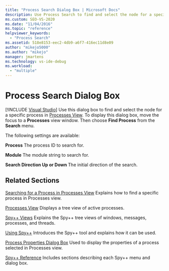 ```yaml
---
title: "Process Search Dialog Box | Microsoft Docs"
description: Use Process Search to find and select the node for a specific process in Processes View. You can specify process ID, module string, and search direction.
ms.custom: SEO-VS-2020
ms.date: "11/04/2016"
ms.topic: "reference"
helpviewer_keywords:
  - "Process Search"
ms.assetid: 518e8153-eec2-4db9-a6f7-416ec11d8e09
author: "mikejo5000"
ms.author: "mikejo"
manager: jmartens
ms.technology: vs-ide-debug
ms.workload:
  - "multiple"
---
```

# Process Search Dialog Box

 [!INCLUDE [Visual Studio](~/includes/applies-to-version/vs-not-mac.md)]
Use this dialog box to find and select the node for a specific process in [Processes View](../debugger/processes-view.md). To display this dialog box, move the focus to a **Processes** view window. Then choose **Find Process** from the **Search** menu.

 The following settings are available:

 **Process**
 The process ID to search for.

 **Module**
 The module string to search for.

 **Search Direction Up or Down**
 The initial direction of the search.

## Related Sections
 [Searching for a Process in Processes View](../debugger/how-to-search-for-a-process-in-processes-view.md)
 Explains how to find a specific process in Processes view.

 [Processes View](../debugger/processes-view.md)
 Displays a tree view of active processes.

 [Spy++ Views](../debugger/spy-increment-views.md)
 Explains the Spy++ tree views of windows, messages, processes, and threads.

 [Using Spy++](../debugger/using-spy-increment.md)
 Introduces the Spy++ tool and explains how it can be used.

 [Process Properties Dialog Box](../debugger/process-properties-dialog-box.md)
 Used to display the properties of a process selected in Processes view.

 [Spy++ Reference](../debugger/spy-increment-reference.md)
 Includes sections describing each Spy++ menu and dialog box.
